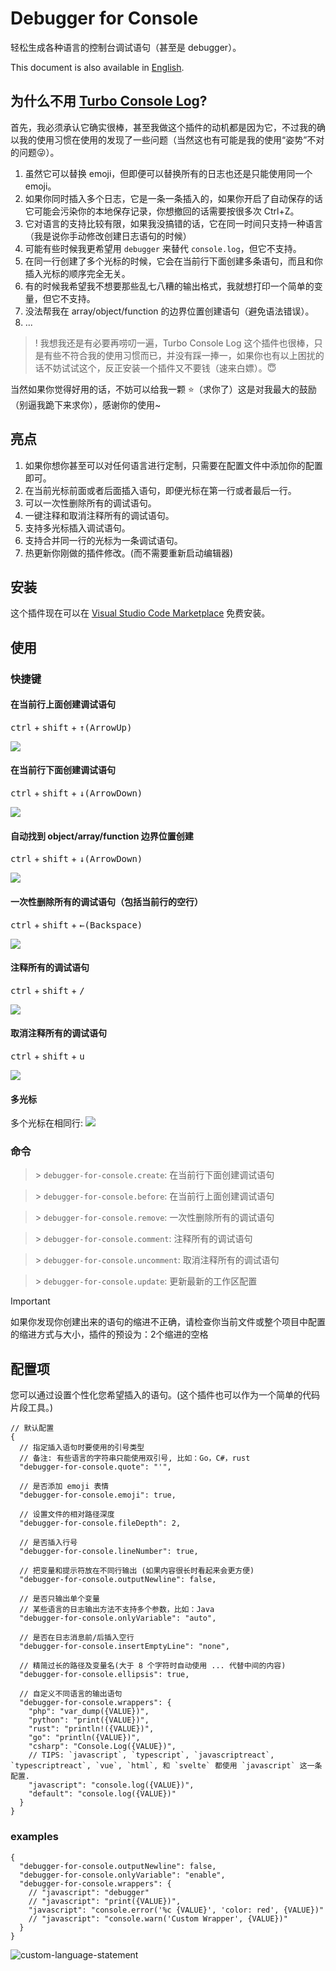 # Debugger for Console
轻松生成各种语言的控制台调试语句（甚至是 debugger）。

This document is also available in [English](./README-CN.md).

## 为什么不用 [Turbo Console Log](https://marketplace.visualstudio.com/items?itemName=ChakrounAnas.turbo-console-log)?
首先，我必须承认它确实很棒，甚至我做这个插件的动机都是因为它，不过我的确以我的使用习惯在使用的发现了一些问题（当然这也有可能是我的使用“姿势”不对的问题😜）。

1. 虽然它可以替换 emoji，但即便可以替换所有的日志也还是只能使用同一个 emoji。
2. 如果你同时插入多个日志，它是一条一条插入的，如果你开启了自动保存的话它可能会污染你的本地保存记录，你想撤回的话需要按很多次 Ctrl+Z。
3. 它对语言的支持比较有限，如果我没搞错的话，它在同一时间只支持一种语言（我是说你手动修改创建日志语句的时候）
4. 可能有些时候我更希望用 `debugger` 来替代 `console.log`，但它不支持。
5. 在同一行创建了多个光标的时候，它会在当前行下面创建多条语句，而且和你插入光标的顺序完全无关。
6. 有的时候我希望我不想要那些乱七八糟的输出格式，我就想打印一个简单的变量，但它不支持。
7. 没法帮我在 array/object/function 的边界位置创建语句（避免语法错误）。
8. ...

>! 我想我还是有必要再唠叨一遍，Turbo Console Log 这个插件也很棒，只是有些不符合我的使用习惯而已，并没有踩一捧一，如果你也有以上困扰的话不妨试试这个，反正安装一个插件又不要钱（速来白嫖）。😇

当然如果你觉得好用的话，不妨可以给我一颗 ⭐（求你了）这是对我最大的鼓励（别逼我跪下来求你），感谢你的使用~

## 亮点
1. 如果你想你甚至可以对任何语言进行定制，只需要在配置文件中添加你的配置即可。
2. 在当前光标前面或者后面插入语句，即便光标在第一行或者最后一行。
3. 可以一次性删除所有的调试语句。
4. 一键注释和取消注释所有的调试语句。
5. 支持多光标插入调试语句。
6. 支持合并同一行的光标为一条调试语句。
7. 热更新你刚做的插件修改。(而不需要重新启动编辑器)

## 安装

这个插件现在可以在 [Visual Studio Code Marketplace](https://marketplace.visualstudio.com/items?itemName=banlify.debugger-for-console) 免费安装。

## 使用

### 快捷键
#### 在当前行上面创建调试语句
<kbd>ctrl</kbd> + <kbd>shift</kbd> + <kbd>↑(ArrowUp)</kbd>

![](res/create-statement-before.gif)

#### 在当前行下面创建调试语句
<kbd>ctrl</kbd> + <kbd>shift</kbd> + <kbd>↓(ArrowDown)</kbd>

![](res/find-scope-boundary.gif)

#### 自动找到 object/array/function 边界位置创建
<kbd>ctrl</kbd> + <kbd>shift</kbd> + <kbd>↓(ArrowDown)</kbd>

![](res/create-statement-after.gif)

#### 一次性删除所有的调试语句（包括当前行的空行）
<kbd>ctrl</kbd> + <kbd>shift</kbd> + <kbd>←(Backspace)</kbd>

![](res/remove-all-statements.gif)

#### 注释所有的调试语句
<kbd>ctrl</kbd> + <kbd>shift</kbd> + <kbd>/</kbd>

![](res/comment-all-statements.gif)

#### 取消注释所有的调试语句
<kbd>ctrl</kbd> + <kbd>shift</kbd> + <kbd>u</kbd>

![](res/uncomment-all-statements.gif)

#### 多光标
多个光标在相同行:
![](res/merged-multi-cursor-insert.gif)

### 命令

> \> `debugger-for-console.create`: 在当前行下面创建调试语句

> \> `debugger-for-console.before`: 在当前行上面创建调试语句

> \> `debugger-for-console.remove`: 一次性删除所有的调试语句

> \> `debugger-for-console.comment`: 注释所有的调试语句

> \> `debugger-for-console.uncomment`: 取消注释所有的调试语句

> \> `debugger-for-console.update`: 更新最新的工作区配置

> [!IMPORTANT]
> 如果你发现你创建出来的语句的缩进不正确，请检查你当前文件或整个项目中配置的缩进方式与大小，插件的预设为：2个缩进的空格


## 配置项

您可以通过设置个性化您希望插入的语句。(这个插件也可以作为一个简单的代码片段工具。)

```json5
// 默认配置
{
  // 指定插入语句时要使用的引号类型
  // 备注: 有些语言的字符串只能使用双引号, 比如：Go，C#，rust
  "debugger-for-console.quote": "'",

  // 是否添加 emoji 表情
  "debugger-for-console.emoji": true,

  // 设置文件的相对路径深度
  "debugger-for-console.fileDepth": 2,

  // 是否插入行号
  "debugger-for-console.lineNumber": true,

  // 把变量和提示符放在不同行输出 (如果内容很长时看起来会更方便)
  "debugger-for-console.outputNewline": false,

  // 是否只输出单个变量
  // 某些语言的日志输出方法不支持多个参数，比如：Java
  "debugger-for-console.onlyVariable": "auto",

  // 是否在日志消息前/后插入空行
  "debugger-for-console.insertEmptyLine": "none",

  // 精简过长的路径及变量名(大于 8 个字符时自动使用 ... 代替中间的内容)
  "debugger-for-console.ellipsis": true,

  // 自定义不同语言的输出语句
  "debugger-for-console.wrappers": {
    "php": "var_dump({VALUE})",
    "python": "print({VALUE})",
    "rust": "println!({VALUE})",
    "go": "println({VALUE})",
    "csharp": "Console.Log({VALUE})",
    // TIPS: `javascript`, `typescript`, `javascriptreact`, `typescriptreact`, `vue`, `html`, 和 `svelte` 都使用 `javascript` 这一条配置.
    "javascript": "console.log({VALUE})",
    "default": "console.log({VALUE})"
  }
}
```

### examples

```json5
{
  "debugger-for-console.outputNewline": false,
  "debugger-for-console.onlyVariable": "enable",
  "debugger-for-console.wrappers": {
    // "javascript": "debugger"
    // "javascript": "print({VALUE})",
    "javascript": "console.error('%c {VALUE}', 'color: red', {VALUE})"
    // "javascript": "console.warn('Custom Wrapper', {VALUE})"
  }
}
```

![custom-language-statement](res/custom-language-statement.gif)

